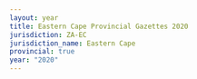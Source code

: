 ```yaml
---
layout: year
title: Eastern Cape Provincial Gazettes 2020
jurisdiction: ZA-EC
jurisdiction_name: Eastern Cape
provincial: true
year: "2020"
---
```

